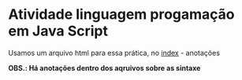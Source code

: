 # Atividade linguagem progamação em Java Script
Usamos um arquivo html para essa prática, no [index](index.html) - anotações

**OBS.: Há anotações dentro dos aqruivos sobre as sintaxe**
